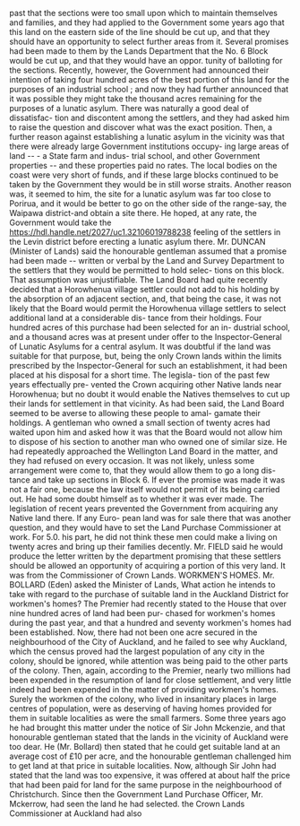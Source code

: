 past that the sections were too small upon which to maintain themselves and families, and they had applied to the Government some years ago that this land on the eastern side of the line should be cut up, and that they should have an opportunity to select further areas from it. Several promises had been made to them by the Lands Department that the No. 6 Block would be cut up, and that they would have an oppor. tunity of balloting for the sections. Recently, however, the Government had announced their intention of taking four hundred acres of the best portion of this land for the purposes of an industrial school ; and now they had further announced that it was possible they might take the thousand acres remaining for the purposes of a lunatic asylum. There was naturally a good deal of dissatisfac- tion and discontent among the settlers, and they had asked him to raise the question and discover what was the exact position. Then, a further reason against establishing a lunatic asylum in the vicinity was that there were already large Government institutions occupy- ing large areas of land -- - a State farm and indus- trial school, and other Government properties -- and these properties paid no rates. The local bodies on the coast were very short of funds, and if these large blocks continued to be taken by the Government they would be in still worse straits. Another reason was, it seemed to him, the site for a lunatic asylum was far too close to Porirua, and it would be better to go on the other side of the range-say, the Waipawa district-and obtain a site there. He hoped, at any rate, the Government would take the https://hdl.handle.net/2027/uc1.32106019788238 feeling of the settlers in the Levin district before erecting a lunatic asylum there. Mr. DUNCAN (Minister of Lands) said the honourable gentleman assumed that a promise had been made -- written or verbal by the Land and Survey Department to the settlers that they would be permitted to hold selec- tions on this block. That assumption was unjustifiable. The Land Board had quite recently decided that a Horowhenua village settler could not add to his holding by the absorption of an adjacent section, and, that being the case, it was not likely that the Board would permit the Horowhenua village settlers to select additional land at a considerable dis- tance from their holdings. Four hundred acres of this purchase had been selected for an in- dustrial school, and a thousand acres was at present under offer to the Inspector-General of Lunatic Asylums for a central asylum. It was doubtful if the land was suitable for that purpose, but, being the only Crown lands within the limits prescribed by the Inspector-General for such an establishment, it had been placed at his disposal for a short time. The legisla- tion of the past few years effectually pre- vented the Crown acquiring other Native lands near Horowhenua; but no doubt it would enable the Natives themselves to cut up their lands for settlement in that vicinity. As had been said, the Land Board seemed to be averse to allowing these people to amal- gamate their holdings. A gentleman who owned a small section of twenty acres had waited upon him and asked how it was that the Board would not allow him to dispose of his section to another man who owned one of similar size. He had repeatedly approached the Wellington Land Board in the matter, and they had refused on every occasion. It was not likely, unless some arrangement were come to, that they would allow them to go a long dis- tance and take up sections in Block 6. If ever the promise was made it was not a fair one, because the law itself would not permit of its being carried out. He had some doubt himself as to whether it was ever made. The legislation of recent years prevented the Government from acquiring any Native land there. If any Euro- pean land was for sale there that was another question, and they would have to set the Land Purchase Commissioner at work. For 5.0. his part, he did not think these men could make a living on twenty acres and bring up their families decently. Mr. FIELD said he would produce the letter written by the department promising that these settlers should be allowed an opportunity of acquiring a portion of this very land. It was from the Commissioner of Crown Lands. WORKMEN'S HOMES. Mr. BOLLARD (Eden) asked the Minister of Lands, What action he intends to take with regard to the purchase of suitable land in the Auckland District for workmen's homes? The Premier had recently stated to the House that over nine hundred acres of land had been pur- chased for workmen's homes during the past year, and that a hundred and seventy workmen's homes had been established. Now, there had not been one acre secured in the neighbourhood of the City of Auckland, and he failed to see why Auckland, which the census proved had the largest population of any city in the colony, should be ignored, while attention was being paid to the other parts of the colony. Then, again, according to the Premier, nearly two millions had been expended in the resumption of land for close settlement, and very little indeed had been expended in the matter of providing workmen's homes. Surely the workmen of the colony, who lived in insanitary places in large centres of population, were as deserving of having homes provided for them in suitable localities as were the small farmers. Some three years ago he had brought this matter under the notice of Sir John Mckenzie, and that honourable gentleman stated that the lands in the vicinity of Auckland were too dear. He (Mr. Bollard) then stated that he could get suitable land at an average cost of £10 per acre, and the honourable gentleman challenged him to get land at that price in suitable localities. Now, although Sir John had stated that the land was too expensive, it was offered at about half the price that had been paid for land for the same purpose in the neighbourhood of Christchurch. Since then the Government Land Purchase Officer, Mr. Mckerrow, had seen the land he had selected. the Crown Lands Commissioner at Auckland had also 